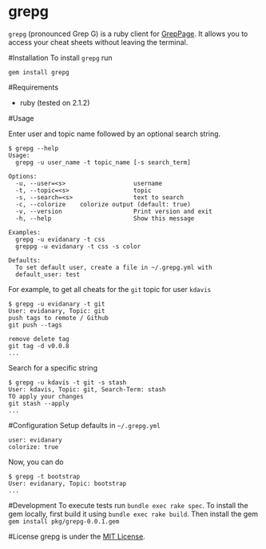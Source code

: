 grepg
===

`grepg` (pronounced Grep G) is a ruby client for [GrepPage](https://www.greppage.com).  It allows you to access your cheat sheets without leaving the terminal.

#Installation
To install `grepg` run 

```
gem install grepg
```

#Requirements
- ruby (tested on 2.1.2)


#Usage

Enter user and topic name followed by an optional search string.

```
$ grepg --help
Usage:
  grepg -u user_name -t topic_name [-s search_term]

Options:
  -u, --user=<s>                   username
  -t, --topic=<s>                  topic
  -s, --search=<s>                 text to search
  -c, --colorize    colorize output (default: true)
  -v, --version                    Print version and exit
  -h, --help                       Show this message

Examples:
  grepg -u evidanary -t css
  greppg -u evidanary -t css -s color

Defaults:
  To set default user, create a file in ~/.grepg.yml with
  default_user: test
```


For example, to get all cheats for the `git` topic for user `kdavis`

```
$ grepg -u evidanary -t git
User: evidanary, Topic: git
push tags to remote / Github
git push --tags

remove delete tag
git tag -d v0.0.8
...

```

Search for a specific string

```
$ grepg -u kdavis -t git -s stash
User: kdavis, Topic: git, Search-Term: stash
TO apply your changes
git stash --apply
...
```

#Configuration
Setup defaults in `~/.grepg.yml`

```
user: evidanary
colorize: true
```

Now, you can do

```
$ grepg -t bootstrap
User: evidanary, Topic: bootstrap
...
```

#Development
To execute tests run ```bundle exec rake spec```. To install the gem locally, first build it using ```bundle exec rake build```. Then install the gem ```gem install pkg/grepg-0.0.1.gem```

#License
grepg is under the [MIT License](http://www.opensource.org/licenses/MIT).
